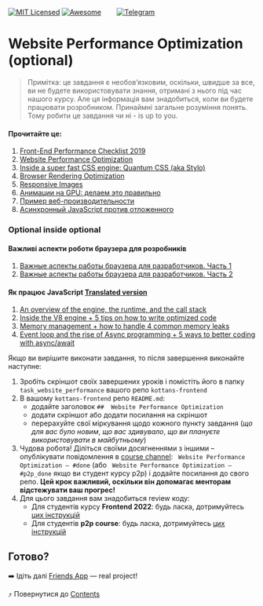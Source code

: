 [![MIT Licensed][icon-mit]][license]
[![Awesome][icon-awesome]][awesome]
&nbsp;&nbsp;&nbsp;&nbsp;&nbsp;&nbsp;
[![Telegram][icon-chat]][chat]

# Website Performance Optimization (optional)

> Примітка: це завдання є необов’язковим, оскільки, швидше за все, ви не будете використовувати знання, отримані з нього під час нашого курсу. Але ця інформація вам знадобиться, коли ви будете працювати розробником. Принаймні загальне розуміння понять. Тому робити це завдання чи ні - is up to you.

#### Прочитайте це:

1. [Front-End Performance Checklist 2019](https://www.smashingmagazine.com/2019/01/front-end-performance-checklist-2019-pdf-pages/)
1. [Website Performance Optimization](https://www.udacity.com/course/ud884)
1. [Inside a super fast CSS engine: Quantum CSS (aka Stylo)](https://hacks.mozilla.org/2017/08/inside-a-super-fast-css-engine-quantum-css-aka-stylo/)
1. [Browser Rendering Optimization](https://www.udacity.com/course/ud860)
1. [Responsive Images](https://www.udacity.com/course/ud882)
1. [Анимации на GPU: делаем это правильно](https://habrahabr.ru/company/odnoklassniki/blog/313978/)
1. [Пример веб-производительности](https://habrahabr.ru/company/infobox/blog/226289/)
1. [Асинхронный JavaScript против отложенного](https://habrahabr.ru/post/323790/)

### Optional inside optional

#### Важливі аспекти роботи браузера для розробників

1. [Важные аспекты работы браузера для разработчиков. Часть 1](https://habrahabr.ru/company/dataart/blog/304138/)
1. [Важные аспекты работы браузера для разработчиков. Часть 2](https://habrahabr.ru/company/dataart/blog/304934/)

#### Як працює JavaScript [Translated version](https://habrahabr.ru/company/ruvds/blog/340508/)

1. [An overview of the engine, the runtime, and the call stack](https://blog.sessionstack.com/how-does-javascript-actually-work-part-1-b0bacc073cf)
1. [Inside the V8 engine + 5 tips on how to write optimized code](https://blog.sessionstack.com/how-javascript-works-inside-the-v8-engine-5-tips-on-how-to-write-optimized-code-ac089e62b12e)
1. [Memory management + how to handle 4 common memory leaks](https://blog.sessionstack.com/how-javascript-works-memory-management-how-to-handle-4-common-memory-leaks-3f28b94cfbec)
1. [Event loop and the rise of Async programming + 5 ways to better coding with async/await](https://blog.sessionstack.com/how-javascript-works-event-loop-and-the-rise-of-async-programming-5-ways-to-better-coding-with-2f077c4438b5)

Якщо ви вирішите виконати завдання, то
після завершення виконайте наступне:
1. Зробіть скріншот своїх завершених уроків
   і помістіть його в папку `task_website_performance`
   вашого репо `kottans-frontend`
1. В вашому `kottans-frontend` репо `README.md`:
   - додайте заголовок `##  Website Performance Optimization`
   - додати скріншот або додати посилання на скріншот
   - перерахуйте свої міркування щодо кожного пункту завдання
     (_що для вас було новим_, _що вас здивувало_, _що ви плануєте використовувати в майбутньому_)
1. Чудова робота! Діліться своїми досягненнями з іншими –
   опублікувати повідомлення в [course channel][chat]:
   ` Website Performance Optimization — #done` (або ` Website Performance Optimization — #p2p_done` якщо ви студент курсу p2p) і додайте посилання до свого репо. **Цей крок важливий, оскільки він допомагає менторам відстежувати ваш прогрес!**
1. Для цього завдання вам знадобиться review коду:
   - Для студентів курсу **Frontend 2022**: будь ласка, дотримуйтесь [цих інструкцій](https://github.com/kottans/frontend-2021-homeworks/blob/master/README.md)
   - Для студентів **p2p course**: будь ласка, дотримуйтесь [цих інструкцій](https://github.com/kottans/frontend-2019-p2p/blob/master/CONTRIBUTING.md)

## Готово?

➡️ Ідіть далі [Friends App](friends-app.md) — real project!

⤴️ Повернутися до [Contents](../contents.md)


[icon-chat]: https://img.shields.io/badge/chat-on%20telegram-blue.svg
[icon-mit]: https://img.shields.io/badge/license-MIT-blue.svg
[icon-awesome]: https://cdn.rawgit.com/sindresorhus/awesome/d7305f38d29fed78fa85652e3a63e154dd8e8829/media/badge.svg

[license]: https://github.com/Kottans/web/blob/master/LICENSE.md
[awesome]: https://github.com/sindresorhus/awesome#front-end-development
[chat]: https://t.me/joinchat/CX8EF1JmLm9IM6J6oy2U7Q
